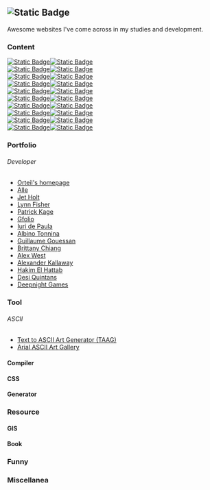 ![Static Badge](https://img.shields.io/badge/websites-133C55?style=for-the-badge&logo=GitHub&logoColor=black&label=awesome&labelColor=386FA4&link=https%3A%2F%2Fgithub.com%2Fdodio12138%2Fawesome-websites)
---

Awesome websites I've come across in my studies and development.

### Content

[![Static Badge](https://img.shields.io/badge/%E2%94%9C%E2%94%80%E2%94%80%20-133C55?style=flat-square)![Static Badge](https://img.shields.io/badge/Portfolio-386FA4?style=flat-square)](#portfolio)  
[![Static Badge](https://img.shields.io/badge/%E2%94%9C%E2%94%80%E2%94%80%20-133C55?style=flat-square)![Static Badge](https://img.shields.io/badge/Tool-386FA4?style=flat-square)](#tool)    
[![Static Badge](https://img.shields.io/badge/%E2%94%82%C2%A0%C2%A0%20%E2%94%9C%E2%94%80%E2%94%80%20-133C55?style=flat-square)![Static Badge](https://img.shields.io/badge/Compiler-386FA4?style=flat-square)](#compiler)  
[![Static Badge](https://img.shields.io/badge/%E2%94%82%C2%A0%C2%A0%20%E2%94%9C%E2%94%80%E2%94%80%20-133C55?style=flat-square)![Static Badge](https://img.shields.io/badge/CSS-386FA4?style=flat-square)](#CSS)  
[![Static Badge](https://img.shields.io/badge/%E2%94%82%C2%A0%C2%A0%20%E2%94%94%E2%94%80%E2%94%80%20%20-133C55?style=flat-square)![Static Badge](https://img.shields.io/badge/Generator-386FA4?style=flat-square)](#generator)      
[![Static Badge](https://img.shields.io/badge/%E2%94%9C%E2%94%80%E2%94%80%20-133C55?style=flat-square)![Static Badge](https://img.shields.io/badge/Resource-386FA4?style=flat-square)](#resource)     
[![Static Badge](https://img.shields.io/badge/%E2%94%82%C2%A0%C2%A0%20%E2%94%9C%E2%94%80%E2%94%80%20-133C55?style=flat-square)![Static Badge](https://img.shields.io/badge/GIS-386FA4?style=flat-square)](#GIS)    
[![Static Badge](https://img.shields.io/badge/%E2%94%82%C2%A0%C2%A0%20%E2%94%94%E2%94%80%E2%94%80%20%20-133C55?style=flat-square)![Static Badge](https://img.shields.io/badge/Book-386FA4?style=flat-square)](#book)     
[![Static Badge](https://img.shields.io/badge/%E2%94%9C%E2%94%80%E2%94%80%20-133C55?style=flat-square)![Static Badge](https://img.shields.io/badge/Funny-386FA4?style=flat-square)](#funny)     
[![Static Badge](https://img.shields.io/badge/%E2%94%94%E2%94%80%E2%94%80%20%20-133C55?style=flat-square)![Static Badge](https://img.shields.io/badge/Miscellanea-386FA4?style=flat-square)](#miscellanea)    




### <span id="portfolio">Portfolio</span>

###### Developer
- [Orteil's homepage](https://orteil.dashnet.org/)
- [Alle](https://sava.io/)
- [Jet Holt](https://jetholt.com/)
- [Lynn Fisher](https://lynnandtonic.com/)
- [Patrick Kage](https://ka.ge/)
- [Gfolio](https://gfolio.enjeck.com/)
- [Iuri de Paula](https://iuri.is/)
- [Albino Tonnina](https://albinotonnina.com/)
- [Guillaume Gouessan](https://guillaumegouessan.com/)
- [Brittany Chiang](https://brittanychiang.com/)
- [Alex West](https://www.alexwest.co/)
- [Alexander Kallaway](http://ka11away.com/)
- [Hakim El Hattab](https://hakim.se/)
- [Desi Quintans](https://www.desiquintans.com/)
- [Deepnight Games](https://deepnight.net)

### <span id="tool">Tool</span>

###### ASCII
- [Text to ASCII Art Generator (TAAG)](http://www.patorjk.com/software/taag/)
- [Arial ASCII Art Gallery](http://patorjk.com/arial-ascii-art/)
#### <span id="compiler">Compiler</span>
#### <span id="CSS">CSS</span>
#### <span id="generator">Generator</span>

### <span id="resource">Resource</span>

#### <span id="GIS">GIS</span>
#### <span id="book">Book</span>

### <span id="funnny">Funny</span>

### <span id="miscellanea">Miscellanea</span>


